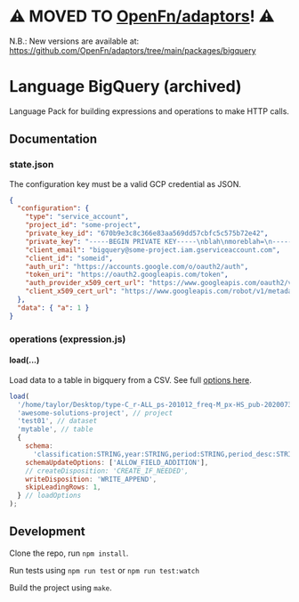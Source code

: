 # ⚠️ MOVED TO [OpenFn/adaptors](https://github.com/OpenFn/adaptors)! ⚠️

N.B.: New versions are available at: https://github.com/OpenFn/adaptors/tree/main/packages/bigquery

# Language BigQuery (archived)

Language Pack for building expressions and operations to make HTTP calls.

## Documentation

### state.json

The configuration key must be a valid GCP credential as JSON.

```json
{
  "configuration": {
    "type": "service_account",
    "project_id": "some-project",
    "private_key_id": "670b9e3c8c366e83aa569dd57cbfc5c575b72e42",
    "private_key": "-----BEGIN PRIVATE KEY-----\nblah\nmoreblah=\n-----END PRIVATE KEY-----\n",
    "client_email": "bigquery@some-project.iam.gserviceaccount.com",
    "client_id": "someid",
    "auth_uri": "https://accounts.google.com/o/oauth2/auth",
    "token_uri": "https://oauth2.googleapis.com/token",
    "auth_provider_x509_cert_url": "https://www.googleapis.com/oauth2/v1/certs",
    "client_x509_cert_url": "https://www.googleapis.com/robot/v1/metadata/x509/bigquery%40some-project.iam.gserviceaccount.com"
  },
  "data": { "a": 1 }
}
```

### operations (expression.js)

#### load(...)

Load data to a table in bigquery from a CSV. See full [options here](https://cloud.google.com/bigquery/docs/reference/rest/v2/Job#JobConfigurationLoad).

```js
load(
  '/home/taylor/Desktop/type-C_r-ALL_ps-201012_freq-M_px-HS_pub-20200731_fmt-csv_ex-20200818.csv',
  'awesome-solutions-project', // project
  'test01', // dataset
  'mytable', // table
  {
    schema:
      'classification:STRING,year:STRING,period:STRING,period_desc:STRING,aggregate_level:STRING,is_leaf_code:STRING,trade_flow_code:STRING,trade_flow:STRING,reporter_code:STRING,reporter:STRING,reporter_iso:STRING,partner_code:STRING,partner:STRING,partner_iso:STRING,commodity_code:STRING,commodity:STRING,qty_unit_code:STRING,qty_unit:STRING,qty:INTEGER,netweight_kg:INTEGER,trade_value:INTEGER,flag:STRING',
    schemaUpdateOptions: ['ALLOW_FIELD_ADDITION'],
    // createDisposition: 'CREATE_IF_NEEDED',
    writeDisposition: 'WRITE_APPEND',
    skipLeadingRows: 1,
  } // loadOptions
);
```

## Development

Clone the repo, run `npm install`.

Run tests using `npm run test` or `npm run test:watch`

Build the project using `make`.
